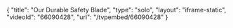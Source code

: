 {
    "title": "Our Durable Safety Blade",
    "type": "solo",
    "layout": "iframe-static",
    "videoId": "66090428",
    "url": "\/tvpembed\/66090428"
}